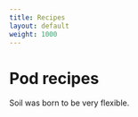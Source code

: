 ```yaml
---
title: Recipes
layout: default
weight: 1000
---
```


# Pod recipes

Soil was born to be very flexible.